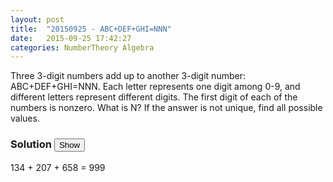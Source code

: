```yaml
---
layout: post
title:  "20150925 - ABC+DEF+GHI=NNN"
date:   2015-09-25 17:42:27
categories: NumberTheory Algebra
---
```

Three 3-digit numbers add up to another 3-digit number: ABC+DEF+GHI=NNN.  Each letter represents one digit among 0-9, and different letters represent different digits. The first digit of each of the numbers is nonzero. What is N? If the answer is not unique, find all possible values.

### Solution <button>Show</button>

<solution>
  134 + 207 + 658 = 999 
</solution>

